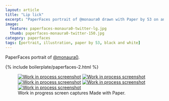 ```yaml
---
layout: article
title: "Lip lick"
excerpt: "PaperFaces portrait of @monaura0 drawn with Paper by 53 on an iPad."
image: 
  feature: paperfaces-monaura0-twitter-lg.jpg
  thumb: paperfaces-monaura0-twitter-150.jpg
category: paperfaces
tags: [portrait, illustration, paper by 53, black and white]
---
```


PaperFaces portrait of [@monaura0](http://twitter.com/monaura0).

{% include boilerplate/paperfaces-2.html %}

<figure class="third">
	<a href="{{ site.url }}/images/paperfaces-monaura0-process-1-lg.jpg"><img src="{{ site.url }}/images/paperfaces-monaura0-process-1-600.jpg" alt="Work in process screenshot"></a>
	<a href="{{ site.url }}/images/paperfaces-monaura0-process-2-lg.jpg"><img src="{{ site.url }}/images/paperfaces-monaura0-process-2-600.jpg" alt="Work in process screenshot"></a>
	<a href="{{ site.url }}/images/paperfaces-monaura0-process-3-lg.jpg"><img src="{{ site.url }}/images/paperfaces-monaura0-process-3-600.jpg" alt="Work in process screenshot"></a>
	<a href="{{ site.url }}/images/paperfaces-monaura0-process-4-lg.jpg"><img src="{{ site.url }}/images/paperfaces-monaura0-process-4-600.jpg" alt="Work in process screenshot"></a>
	<a href="{{ site.url }}/images/paperfaces-monaura0-process-5-lg.jpg"><img src="{{ site.url }}/images/paperfaces-monaura0-process-5-600.jpg" alt="Work in process screenshot"></a>
	<figcaption>Work in progress screen captures Made with Paper.</figcaption>
</figure>